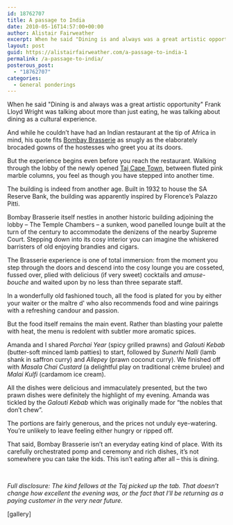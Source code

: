 ```yaml
---
id: 18762707
title: A passage to India
date: 2010-05-16T14:57:00+00:00
author: Alistair Fairweather
excerpt: When he said "Dining is and always was a great artistic opportunity" Frank Lloyd Wright was talking about more than just eating, he was talking about dining as a cultural experience. And while he couldn’t have had an Indian restaurant at the tip o...
layout: post
guid: https://alistairfairweather.com/a-passage-to-india-1
permalink: /a-passage-to-india/
posterous_post:
  - "18762707"
categories:
  - General ponderings
---
```

When he said "Dining is and always was a great artistic opportunity" Frank Lloyd Wright was talking about more than just eating, he was talking about dining as a cultural experience.<p class="MsoNoSpacing">And while he couldn’t have had an Indian restaurant at the tip of Africa in mind, his quote fits <a href="http://www.tajcapetown.co.za/blog/dining/" target="_blank">Bombay Brasserie</a> as snugly as the elaborately brocaded gowns of the hostesses who greet you at its doors.</p><p class="MsoNoSpacing">But the experience begins even before you reach the restaurant. Walking through the lobby of the newly opened <a href="http://www.tajcapetown.co.za/blog/" target="_blank">Taj Cape Town</a>, between fluted pink marble columns, you feel as though you have stepped into another time.</p><p class="MsoNoSpacing">The building is indeed from another age. Built in 1932 to house the SA Reserve Bank, the building was apparently inspired by Florence’s Palazzo Pitti.</p><p class="MsoNoSpacing">Bombay Brasserie itself nestles in another historic building adjoining the lobby – The Temple Chambers – a sunken, wood panelled lounge built at the turn of the century to accommodate the denizens of the nearby Supreme Court. Stepping down into its cosy interior you can imagine the whiskered barristers of old enjoying brandies and cigars.</p><p class="MsoNoSpacing">The Brasserie experience is one of total immersion: from the moment you step through the doors and descend into the cosy lounge you are cosseted, fussed over, plied with delicious (if very sweet) cocktails and <em>amuse-bouche</em> and waited upon by no less than three separate staff.</p><p class="MsoNoSpacing">In a wonderfully old fashioned touch, all the food is plated for you by either your waiter or the maître d' who also recommends food and wine pairings with a refreshing candour and passion.</p><p class="MsoNoSpacing">But the food itself remains the main event. Rather than blasting your palette with heat, the menu is redolent with subtler more aromatic spices.</p><p class="MsoNoSpacing">Amanda and I shared <em>Porchai Year</em> (spicy grilled prawns) and <em>Galouti Kebab</em> (butter-soft minced lamb patties) to start, followed by <em>Sunerhi Nalli</em> (lamb shank in saffron curry) and <em>Allepey</em> (prawn coconut curry). We finished off with <em>Masala Chai Custard</em> (a delightful play on traditional crème brulee) and <em>Malai Kulfi</em> (cardamom ice cream).</p><p class="MsoNoSpacing">All the dishes were delicious and immaculately presented, but the two prawn dishes were definitely the highlight of my evening. Amanda was tickled by the <em>Galouti Kebab </em>which was<em> </em>originally made for “the nobles that don’t chew”.</p><p class="MsoNoSpacing">The portions are fairly generous, and the prices not unduly eye-watering. You’re unlikely to leave feeling either hungry or ripped off.</p><p class="MsoNoSpacing">That said, Bombay Brasserie isn’t an everyday eating kind of place. With its carefully orchestrated pomp and ceremony and rich dishes, it’s not somewhere you can take the kids. This isn’t eating after all – this is dining.</p><p class="MsoNoSpacing"> </p><p class="MsoNoSpacing"><em>Full disclosure: The kind fellows at the Taj picked up the tab. That doesn’t change how excellent the evening was, or the fact that I’ll be returning as a paying customer in the very near future.</em></p><p>[gallery]</p>